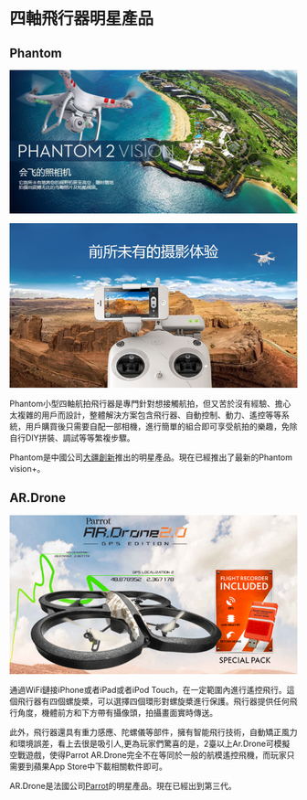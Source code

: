 
#  四軸飛行器明星產品


## Phantom

![](/assets/img/phantom.jpg)

![](/assets/img/phantom-2.jpg)

Phantom小型四軸航拍飛行器是專門針對想接觸航拍，但又苦於沒有經驗、擔心太複雜的用戶而設計，整體解決方案包含飛行器、自動控制、動力、遙控等等系統，用戶購買後只需要自配一部相機，進行簡單的組合即可享受航拍的樂趣，免除自行DIY拼裝、調試等等繁複步驟。

Phantom是中國公司[大疆創新](http://www.dji.com)推出的明星產品。現在已經推出了最新的Phantom vision+。

## AR.Drone

![](/assets/img/ar-drone.png)

通過WiFi鏈接iPhone或者iPad或者iPod Touch，在一定範圍內進行遙控飛行。這個飛行器有四個螺旋槳，可以選擇四個環形對螺旋槳進行保護。飛行器提供任何飛行角度，機體前方和下方帶有攝像頭，拍攝畫面實時傳送。

此外，飛行器還具有重力感應、陀螺儀等部件，擁有智能飛行技術，自動矯正風力和環境誤差，看上去很是吸引人,更為玩家們驚喜的是，2臺以上Ar.Drone可模擬空戰遊戲，使得Parrot AR.Drone完全不在等同於一般的航模遙控飛機，而玩家只需要到蘋果App Store中下載相關軟件即可。

AR.Drone是法國公司[Parrot](http://cdn.ardrone2.parrot.com/)的明星產品。現在已經出到第三代。

